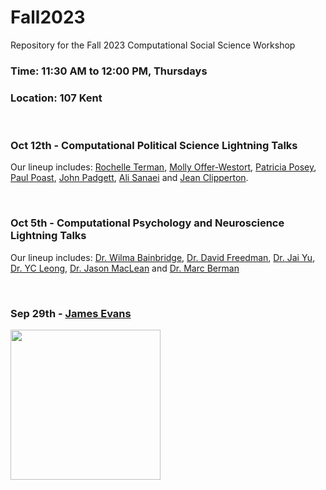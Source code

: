 # Fall2023
Repository for the Fall 2023 Computational Social Science Workshop
### Time: 11:30 AM to 12:00 PM, Thursdays
### Location: 107 Kent

<br>

### Oct 12th - Computational Political Science Lightning Talks
Our lineup includes:
[Rochelle Terman](http://rochelleterman.com/), [Molly Offer-Westort](https://mollyow.github.io/), [Patricia Posey](https://political-science.uchicago.edu/directory/Paul-Poast), [Paul Poast](https://political-science.uchicago.edu/directory/Paul-Poast), [John Padgett](https://home.uchicago.edu/~jpadgett/), [Ali Sanaei](https://macss.uchicago.edu/directory/Ali-Sanaei) and [Jean Clipperton](https://macss.uchicago.edu/directory/Jean-Clipperton). 

<br>

### Oct 5th - Computational Psychology and Neuroscience Lightning Talks
Our lineup includes:
[Dr. Wilma Bainbridge](https://brainbridgelab.uchicago.edu/), [Dr. David Freedman](https://monkeylogic.uchicago.edu/), [Dr. Jai Yu](https://voices.uchicago.edu/jaiyu/team/), [Dr. YC Leong](https://macleanlab.uchicago.edu/), [Dr. Jason MacLean](https://macleanlab.uchicago.edu/) and [Dr. Marc Berman](https://voices.uchicago.edu/bermanlab/)

<br>

### Sep 29th - [James Evans](https://github.com/uchicago-computation-workshop/Fall2023/blob/main/evans-9-28/evans.md)

<div><img src="https://macss.uchicago.edu/sites/macss.uchicago.edu/files/styles/columnwidth-wider/public/uploads/images/JamesEvans_0.jpg?itok=wYsSKKDu" width="240" height="240"></div>
